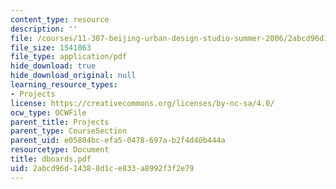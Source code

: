 ```yaml
---
content_type: resource
description: ''
file: /courses/11-307-beijing-urban-design-studio-summer-2006/2abcd96d14388d1ce833a8992f3f2e79_dboards.pdf
file_size: 1541863
file_type: application/pdf
hide_download: true
hide_download_original: null
learning_resource_types:
- Projects
license: https://creativecommons.org/licenses/by-nc-sa/4.0/
ocw_type: OCWFile
parent_title: Projects
parent_type: CourseSection
parent_uid: e05804bc-efa5-0478-697a-b2f4d40b444a
resourcetype: Document
title: dboards.pdf
uid: 2abcd96d-1438-8d1c-e833-a8992f3f2e79
---
```


